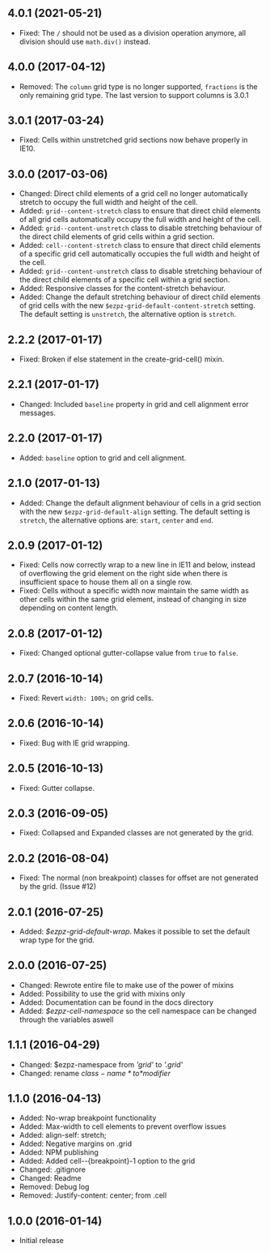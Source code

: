 ## 4.0.1 (2021-05-21)
- Fixed: The `/` should not be used as a division operation anymore, all division should use `math.div()` instead.

## 4.0.0 (2017-04-12)
- Removed: The `column` grid type is no longer supported, `fractions` is the only remaining grid type. The last version to support columns is 3.0.1

## 3.0.1 (2017-03-24)
- Fixed: Cells within unstretched grid sections now behave properly in IE10.

## 3.0.0 (2017-03-06)
- Changed: Direct child elements of a grid cell no longer automatically stretch to occupy the full width and height of the cell.
- Added: `grid--content-stretch` class to ensure that direct child elements of all grid cells automatically occupy the full width and height of the cell.
- Added: `grid--content-unstretch` class to disable stretching behaviour of the direct child elements of grid cells within a grid section.
- Added: `cell--content-stretch` class to ensure that direct child elements of a specific grid cell automatically occupies the full width and height of the cell.
- Added: `grid--content-unstretch` class to disable stretching behaviour of the direct child elements of a specific cell within a grid section.
- Added: Responsive classes for the content-stretch behaviour.
- Added: Change the default stretching behaviour of direct child elements of grid cells with the new `$ezpz-grid-default-content-stretch` setting. The default setting is `unstretch`, the alternative option is `stretch`.

## 2.2.2 (2017-01-17)
- Fixed: Broken if else statement in the create-grid-cell() mixin.

## 2.2.1 (2017-01-17)
- Changed: Included `baseline` property in grid and cell alignment error messages.

## 2.2.0 (2017-01-17)
- Added: `baseline` option to grid and cell alignment.

## 2.1.0 (2017-01-13)
- Added: Change the default alignment behaviour of cells in a grid section with the new `$ezpz-grid-default-align` setting. The default setting is `stretch`, the alternative options are: `start`, `center` and `end`.

## 2.0.9 (2017-01-12)
- Fixed: Cells now correctly wrap to a new line in IE11 and below, instead of overflowing the grid element on the right side when there is insufficient space to house them all on a single row.
- Fixed: Cells without a specific width now maintain the same width as other cells within the same grid element, instead of changing in size depending on content length.

## 2.0.8 (2017-01-12)
- Fixed: Changed optional gutter-collapse value from `true` to `false`.

## 2.0.7 (2016-10-14)
- Fixed: Revert `width: 100%;` on grid cells.

## 2.0.6 (2016-10-14)
- Fixed: Bug with IE grid wrapping.

## 2.0.5 (2016-10-13)
- Fixed: Gutter collapse.

## 2.0.3 (2016-09-05)
- Fixed: Collapsed and Expanded classes are not generated by the grid.

## 2.0.2 (2016-08-04)
- Fixed: The normal (non breakpoint) classes for offset are not generated by the grid. (Issue #12)

## 2.0.1 (2016-07-25)
- Added: *$ezpz-grid-default-wrap*. Makes it possible to set the default wrap type for the grid.

## 2.0.0 (2016-07-25)
- Changed: Rewrote entire file to make use of the power of mixins
- Added: Possibility to use the grid with mixins only
- Added: Documentation can be found in the docs directory
- Added: *$ezpz-cell-namespace* so the cell namespace can be changed through the variables aswell

## 1.1.1 (2016-04-29)
- Changed: $ezpz-namespace from *'grid'* to *'.grid'*
- Changed: rename *$class-name* to *$modifier*

## 1.1.0 (2016-04-13)
- Added: No-wrap breakpoint functionality
- Added: Max-width to cell elements to prevent overflow issues
- Added: align-self: stretch;
- Added: Negative margins on .grid
- Added: NPM publishing
- Added: Added cell--{breakpoint}-1 option to the grid
- Changed: .gitignore
- Changed: Readme
- Removed: Debug log
- Removed: Justify-content: center; from .cell

## 1.0.0 (2016-01-14)
- Initial release

